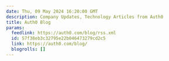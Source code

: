 ```yaml
---
date: Thu, 09 May 2024 16:20:00 GMT
description: Company Updates, Technology Articles from Auth0
title: Auth0 Blog
params:
  feedlink: https://auth0.com/blog/rss.xml
  id: 57f38eb3c32795e22b046473279cd2c5
  link: https://auth0.com/blog/
  blogrolls: []
---
```

